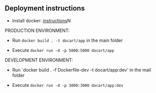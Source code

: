 ## Deployment instructions

- Install docker: [instructions](https://docs.docker.com/engine/installation/)N

PRODUCTION ENVIRONMENT:

- Run `docker build . -t docart/app` in the main folder

- Execute `docker run -d -p 5000:5000 docart/app`

DEVELOPMENT ENVIRONMENT:

- Run `docker build . -f Dockerfile-dev -t docart/app:dev' in the mail folder

- Execute `docker run -d -p 3000:3000 docart/app:dev`
